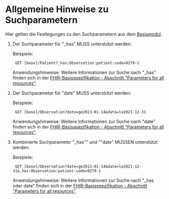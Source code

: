 # Allgemeine Hinweise zu Suchparametern

Hier gelten die Festlegungen zu den Suchparametern aus dem [Basismodul](https://simplifier.net/guide/ImplementierungsleitfadenIsiK-Basismodul/UebergreifendeFestlegungenSuchparameter).


1. Der Suchparameter für "_has" MUSS unterstützt werden:

    Beispiele:

    ``` GET [base]/Patient?_has:Observation:patient:code=9279-1```

     Anwendungshinweise: Weitere Informationen zur Suche nach "_has" finden sich in der [FHIR-Basisspezifikation - Abschnitt "Parameters for all resources"](https://www.hl7.org/fhir/search.html#all).


2. Der Suchparameter für "date" MUSS unterstützt werden:

    Beispiele:
     
      ``` GET [base]/Observation?date=ge2013-01-14&date=le2021-12-31```

     Anwendungshinweise: Weitere Informationen zur Suche nach "date" finden sich in der [FHIR-Basisspezifikation - Abschnitt "Parameters for all resources"](https://www.hl7.org/fhir/search.html#all).


3. Kombinierte Suchparameter "_has"" und ""date" MÜSSEN unterstützt werden:

    Beispiele:
     
      ``` GET [base]/Observation?date=ge2013-01-14&date=le2021-12-31&_has:Observation:patient:code=9279-1```

     Anwendungshinweise: Weitere Informationen zur Suche nach "_has oder date" finden sich in der [FHIR-Basisspezifikation - Abschnitt "Parameters for all resources"](https://www.hl7.org/fhir/search.html#all).
